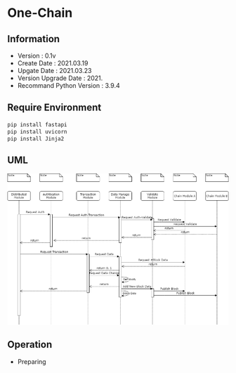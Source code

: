 # One-Chain

## Information
- Version : 0.1v
- Create Date : 2021.03.19
- Upgate Date : 2021.03.23
- Version Upgrade Date : 2021.
- Recommand Python Version : 3.9.4

## Require Environment
```
pip install fastapi
pip install uvicorn
pip install Jinja2
```

## UML
![alt text](image/One-Chain-UML.png)

## Operation
- Preparing